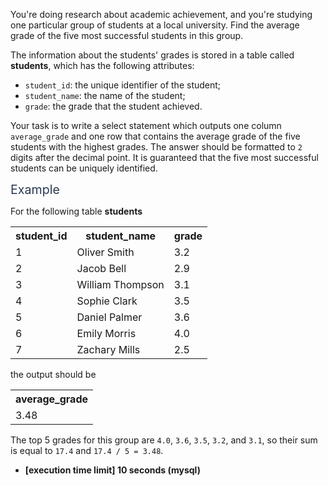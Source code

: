 <p>You're doing research about academic achievement, and you're studying one particular group of students at a local university. Find the average grade of the five most successful students in this group.</p>
<p>The information about the students' grades is stored in a table called <strong>students</strong>, which has the following attributes:</p>
<ul>
<li><code>student_id</code>: the unique identifier of the student;</li>
<li><code>student_name</code>: the name of the student;</li>
<li><code>grade</code>: the grade that the student achieved.</li>
</ul>
<p>Your task is to write a select statement which outputs one column <code>average_grade</code> and one row that contains the average grade of the five students with the highest grades. The answer should be formatted to <code>2</code> digits after the decimal point. It is guaranteed that the five most successful students can be uniquely identified.</p>
<p><span class="markdown--header" style="color:#2b3b52;font-size:1.4em">Example</span></p>
<p>For the following table <strong>students</strong></p>
<table>
  <tr>
    <th>student_id</th>
    <th>student_name</th>
    <th>grade</th>
  </tr>
  <tr>
    <td>1</td>
    <td>Oliver Smith</td>
    <td>3.2</td>
  </tr>
  <tr>
    <td>2</td>
    <td>Jacob Bell</td>
    <td>2.9</td>
  </tr>
  <tr>
    <td>3</td>
    <td>William Thompson</td>
    <td>3.1</td>
  </tr>
  <tr>
    <td>4</td>
    <td>Sophie Clark</td>
    <td>3.5</td>
  </tr>
  <tr>
    <td>5</td>
    <td>Daniel Palmer</td>
    <td>3.6</td>
  </tr>
  <tr>
    <td>6</td>
    <td>Emily Morris</td>
    <td>4.0</td>
  </tr>
  <tr>
    <td>7</td>
    <td>Zachary Mills</td>
    <td>2.5</td>
  </tr>
</table>
<p>the output should be</p>
<table>
  <tr>
    <th>average_grade</th>
  </tr>
  <tr>
    <td>3.48</td>
  </tr>
</table>
<p>The top 5 grades for this group are <code>4.0</code>, <code>3.6</code>, <code>3.5</code>, <code>3.2</code>, and <code>3.1</code>, so their sum is equal to <code>17.4</code> and <code>17.4 / 5 = 3.48</code>.</p>
<ul>
<li><strong>[execution time limit] 10 seconds (mysql)</strong></li>
</ul>
